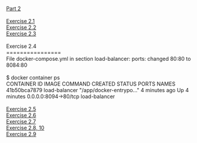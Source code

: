 [Part 2](https://github.com/rparkkon/devops/tree/master/part2)
<BR>
<BR>
[Exercise 2.1](https://github.com/rparkkon/devops/blob/master/part2/e1)
<BR>
[Exercise 2.2](https://github.com/rparkkon/devops/blob/master/part2/e2)
<BR>
[Exercise 2.3](https://github.com/rparkkon/devops/blob/master/part2/e3)
<BR>
<BR>Exercise 2.4
<BR>================
<BR> File docker-compose.yml in section load-balancer: ports: changed 80:80 to 8084:80 
<BR>
<BR>$ docker container ps
<BR>CONTAINER ID        IMAGE               COMMAND                  CREATED             STATUS              PORTS                    NAMES
<BR>41b50bca7879        load-balancer       "/app/docker-entrypo…"   4 minutes ago       Up 4 minutes        0.0.0.0:8094->80/tcp     load-balancer
<BR>
<BR>
[Exercise 2.5](https://github.com/rparkkon/devops/blob/master/part2/e5)
<BR>
[Exercise 2.6](https://github.com/rparkkon/devops/blob/master/part2/e6)
<BR>
[Exercise 2.7](https://github.com/rparkkon/devops/blob/master/part2/e7)
<BR>
[Exercise 2.8, 10](https://github.com/rparkkon/devops/blob/master/part2/e8)
<BR>
[Exercise 2.9](https://github.com/rparkkon/devops/blob/master/part2/e9)
<BR>